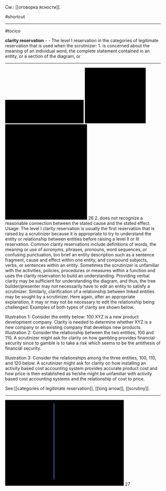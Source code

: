 См.: [[оговорка ясности]].

#shortcut




<hr/>

#tocico

<b>clarity reservation</b> - - The level I reservation in the categories of legitimate reservation that is used when the scrutinizer:  1. is concerned about the meaning of an individual word, the complete statement contained in an  entity, 
or a section of the diagram, or  
<hr/>
<img src="./tocico_dictionary_2nd_editio-26_1.png"/>
<img src="./tocico_dictionary_2nd_editio-26_2.png"/>
<img src="./tocico_dictionary_2nd_editio-26_3.png"/>
26 
2. does not recognize a reasonable connection between the stated cause and the stated effect. 
Usage: The level I clarity reservation is usually the first reservation that is raised by a scrutinizer because it is appropriate to try to understand the entity or relationship between entities before raising a level II or III reservation.  Common clarity reservations include definitions of words, the meaning or use of acronyms, phrases, pronouns, word sequences, or confusing punctuation, too brief an entity description such as a sentence fragment, cause and effect within one entity, and compound subjects, verbs, or sentences within an entity.  Sometimes the scrutinizer is unfamiliar with the activities, policies, procedures or measures within a function and uses the clarity reservation to build an understanding.  Providing verbal clarity may be sufficient for understanding the diagram, and thus, the tree builder/presenter may not necessarily have to edit an entity to satisfy a scrutinizer.  Similarly, clarification of a relationship between linked entities may be sought by a scrutinizer.  Here again, after an appropriate explanation, it may or may not be necessary to edit the relationship being challenged.  Examples of both types of clarity are shown below.

Illustration 1: Consider the entity below: 100  XYZ is a new product development company. Clarity is needed to determine whether XYZ is a new company or an existing company that develops new products. 
 Illustration 2: Consider the relationship between the two entities, 100 and 110.  A scrutinizer might ask for clarity on how gambling provides financial security since to gamble is to take a risk which seems to be the antithesis of financial security.

 Illustration 3: Consider the relationships among the three entities, 100, 110, and 120 below.  A scrutinizer might ask for clarity on how installing an activity based cost accounting system provides accurate product cost and how price is then established as he/she might be unfamiliar with activity based cost accounting systems and the relationship of cost to price.  
 
 



See:[[categories of legitimate reservation]], [[long arrow]], [[scrutiny]].

<hr/>
<img src="./tocico_dictionary_2nd_editio-27_1.png"/>
27 



